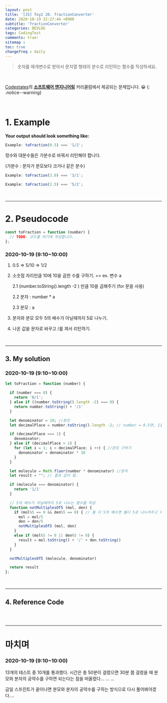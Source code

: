 ```yaml
---
layout: post
title: '[JS] Toy2 20. fractionConverter'
date: 2020-10-19 22:27:44 +0900
subtitle: 'fractionConverter'
categories: DEVLOG
tags: CodingTest
comments: true!
sitemap :
toc: true
changefreq : daily
---
```


> 숫자를 매개변수로 받아서 문자열 형태의 분수로 리턴하는 함수를 작성하세요.

<br>

[Codestates](https://codestates.com/)의 **[소프트웨어 엔지니어링](https://codestates.com/course/software-engineering)** 커리큘럼에서 제공되는 문제입니다. 😀 
{: .notice--warning}

<br>

# 1. Example

**Your output should look something like:**

```js
Example: toFraction(0.5) === '1/2';
```

정수와 대분수들은 가분수로 바꿔서 리턴해야 합니다. 

(가분수 : 분자가 분모보다 크거나 같은 분수)

```js
Example: toFraction(3.0) === '3/1';

Example: toFraction(2.5) === '5/2';
```

<br>

***

# 2. Pseudocode

```js
const toFraction = function (number) {
  // TODO: 코드를 여기에 작성합니다.
};
```
### 2020-10-19 (9:10~10:00)

 1. 0.5 => 5/10 => 1/2

 2. 소숫점 자리만큼 10에 10을 곱한 수를 구하기. => ex. 변수 a

    2.1 (number.toString().length -2 ) 만큼 10을 곱해주기 (for 문을 사용)

    2.2 분자 : number * a

    2.3 분모 : a

 3. 분자와 분모 모두 5의 배수가 아닐때까지 5로 나누기.

 4. 나온 값을 문자로 바꾸고 /를 껴서 리턴하기.

<br>

***

## 3. My solution

### 2020-10-19 (9:10~10:00)

```js
let toFraction = function (number) {
    
  if (number === 0) {
    return '0/1';
  } else if ((number.toString().length -2) === 0) {
    return number.toString() + '/1'
  }

  let denominator = 10; //분모
  let decimalPlace = number.toString().length -2; // number = 0.5면, 1을 뱉어냄

  if (decimalPlace === 1) {
    denominator;
  } else if (decimalPlace > 1) {
    for (let i = 1; i < decimalPlace; i ++) { //문모 구하기
      denominator = denominator * 10
    }
  }

  let molecule = Math.floor(number * denominator) //분자
  let result = ""; // 결과 값이 됨.

  if (molecule === denominator) {
    return '1/1'
  }

  // 5의 배수가 아닐때까지 5로 나누는 함수를 작성
  function notMultiplesOf5 (mol, den) {
    if (mol%5 == 0 && den%5 == 0) { // 둘 다 5의 배수면 둘다 5로 나누어주고 재귀함수 돌리기
      mol = mol/5
      den = den/5
      notMultiplesOf5 (mol, den)
    }
    else if (mol%5 != 0 || den%5 != 0) {
      result = mol.toString() + '/' + den.toString()
    }
  }

  notMultiplesOf5 (molecule, denominator)

  return result
};

```

<br>

***

## 4. Reference Code

```js

```

<br>

***

# 마치며

### 2020-10-19 (9:10~10:00)

13개의 테스트 중 10개를 통과했다. 시간은 총 50분이 걸렸으면 30분 쯤 걸렸을 때 분모와 분자의 공약수를 구하면 되는다는 점을 떠올렸다... ... ...

금일 스프린트가 끝이나면 분모와 분자의 공약수를 구하는 방식으로 다시 풀어봐야겠다....
